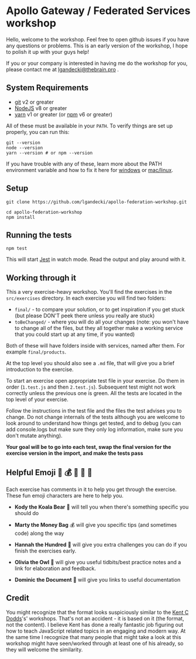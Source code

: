 # Apollo Gateway / Federated Services workshop

Hello, welcome to the workshop. Feel free to open github issues if you have any questions or problems. This is an early version of the workshop, I hope to polish it up with your guys help!

If you or your company is interested in having me do the workshop for you, please contact me at lgandecki@thebrain.pro .


## System Requirements

- [git][git] v2 or greater
- [NodeJS][node] v8 or greater
- [yarn][yarn] v1 or greater (or [npm][npm] v6 or greater)

All of these must be available in your `PATH`. To verify things are set up properly, you can run this:

```shell
git --version
node --version
yarn --version # or npm --version
```

If you have trouble with any of these, learn more about the PATH environment variable and how to fix it here for [windows][win-path] or [mac/linux][mac-path].

## Setup

```shell
git clone https://github.com/lgandecki/apollo-federation-workshop.git

cd apollo-federation-workshop
npm install
```


## Running the tests

```shell
npm test
```

This will start [Jest](http://facebook.github.io/jest) in watch mode. Read the output and play around with it.


## Working through it

This a very exercise-heavy workshop. You'll find the exercises in the
`src/exercises` directory. In each exercise you will find two folders:

- `final/` - to compare your solution, or to get inspiration if you get stuck (but please DON'T peek there unless you really are stuck)
- `toBeChanged/` -  where you will do all your changes (note: you won't have to change all of the files, but they all together make a working service that you could start up at any time, if you wanted)

Both of these will have folders inside with services, named after them. For example `final/products`.

At the top level you should also see a `.md` file, that will give you a brief introduction to the exercise.

To start an exercise open appropriate test file in your exercise. Do them in order (`1.test.js` and then `2.test.js`). Subsequent test might not work correctly unless the previous one is green. All the tests are located in the top level of your exercise.

Follow the instructions in the test file and the files the test advises you to change. Do not change internals of the tests although you are welcome to look around to understand how things get tested, and to debug (you can add console.logs but make sure they only log information, make sure you don't mutate anything).  

**Your goal will be to go into each test, swap the final version for the
exercise version in the import, and make the tests pass**

## Helpful Emoji 🐨 💰 💯 🦉 📜 

Each exercise has comments in it to help you get through the exercise. These fun
emoji characters are here to help you.

- **Kody the Koala Bear** 🐨 will tell you when there's something specific you should do
    
- **Marty the Money Bag** 💰 will give you specific tips (and sometimes code) along the way
- **Hannah the Hundred** 💯 will give you extra challenges you can do if you finish the exercises early.
- **Olivia the Owl** 🦉 will give you useful tidbits/best practice notes and a link for elaboration and feedback.
- **Dominic the Document** 📜 will give you links to useful documentation


## Credit

You might recognize that the format looks suspiciously similar to the [Kent C Dodds](https://kentcdodds.com/)'s' workshops. That's not an accident - it is based on it (the format, not the content). I believe Kent has done a really fantastic job figuring out how to teach JavaScript related topics in an engaging and modern way. At the same time I recognize that many people that might take a look at this workshop might have seen/worked through at least one of his already, so they will welcome the similarity. 


[npm]: https://www.npmjs.com/
[node]: https://nodejs.org
[git]: https://git-scm.com/
[yarn]: https://yarnpkg.com/
[win-path]: https://www.howtogeek.com/118594/how-to-edit-your-system-path-for-easy-command-line-access/
[mac-path]: http://stackoverflow.com/a/24322978/971592


